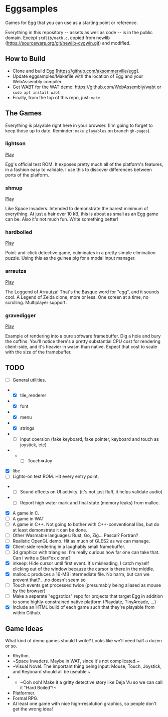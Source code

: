 # Eggsamples

Games for Egg that you can use as a starting point or reference.

Everything in this repository -- assets as well as code -- is in the public domain.
Except `stdlib/math.c`, copied from newlib (https://sourceware.org/git/newlib-cygwin.git) and modified.

## How to Build

- Clone and build Egg [https://github.com/aksommerville/egg].
- Update eggsamples/Makefile with the location of Egg and your WebAssembly compiler.
- Get WABT for the WAT demo: https://github.com/WebAssembly/wabt or `sudo apt install wabt`
- Finally, from the top of this repo, just: `make`

## The Games

Everything is playable right here in your browser.
(I'm going to forget to keep those up to date. Reminder: `make playables` on branch `gh-pages`).

### lightson

<a href="https://aksommerville.github.io/eggsamples/playable/lightson.html">Play</a>

Egg's official test ROM.
It exposes pretty much all of the platform's features, in a fashion easy to validate.
I use this to discover differences between ports of the platform.

### shmup

<a href="https://aksommerville.github.io/eggsamples/playable/shmup.html">Play</a>

Like Space Invaders.
Intended to demonstrate the barest minimum of everything.
At just a hair over 10 kB, this is about as small as an Egg game can be.
Also it's not much fun.
Write something better!

### hardboiled

<a href="https://aksommerville.github.io/eggsamples/playable/hardboiled.html">Play</a>

Point-and-click detective game, culminates in a pretty simple elimination puzzle.
Using this as the guinea pig for a modal input manager.

### arrautza

<a href="https://aksommerville.github.io/eggsamples/playable/arrautza.html">Play</a>

The Leggend of Arrautza! That's the Basque word for "egg", and it sounds cool.
A Legend of Zelda clone, more or less.
One screen at a time, no scrolling. Multiplayer support.

### gravedigger

<a href="https://aksommerville.github.io/eggsamples/playable/gravedigger.html">Play</a>

Example of rendering into a pure software framebuffer.
Dig a hole and bury the coffins.
You'll notice there's a pretty substantial CPU cost for rendering client-side, and it's heavier in wasm than native.
Expect that cost to scale with the size of the framebuffer.

## TODO

- [ ] General utilities.
- - [x] tile_renderer
- - [x] font
- - [x] menu
- - [x] strings
- - [ ] input coersion (fake keyboard, fake pointer, keyboard and touch as joystick, etc)
- - - [ ] Touch=>Joy
- [x] libc
- [ ] Lights-on test ROM. Hit every entry point.
- - [ ] Sound effects on UI activity. (it's not just fluff, it helps validate audio)
- - [ ] Report high water mark and final state (memory leaks) from malloc.
- [x] A game in C.
- [ ] A game in WAT
- [ ] A game in C++. Not going to bother with C++-conventional libs, but do at least demonstrate it can be done.
- [ ] Other Wasmable languages: Rust, Go, Zig... Pascal? Fortran?
- [ ] Realistic OpenGL demo. Hit as much of GLES2 as we can manage.
- [x] Client-side rendering in a laughably small framebuffer.
- [ ] 3d graphics with triangles. I'm really curious how far one can take that. Can I write a StarFox clone?
- [x] inkeep: Hide cursor until first event. It's misleading, I catch myself clicking out of the window because the cursor is there in the middle.
- [x] malloc.c produces a 16-MB intermediate file. No harm, but can we prevent that? ...no doesn't seem so
- [ ] Touch events get processed twice (presumably being aliased as mouse by the browser)
- [ ] Make a separate "eggzotics" repo for projects that target Egg in addition to some highly-constrained native platform (Playdate, TinyArcade, ...)
- [x] Include an HTML build of each game such that they're playable from within Github.

## Game Ideas

What kind of demo games should I write? Looks like we'll need half a dozen or so.

- Rhythm.
- ~Space Invaders. Maybe in WAT, since it's not complicated.~
- ~Visual Novel. The important thing being input: Mouse, Touch, Joystick, and Keyboard should all be useable.~
- - ~Ooh ooh! Make it a gritty detective story like Deja Vu so we can call it "Hard Boiled"!~
- Platformer.
- Formal RPG.
- At least one game with nice high-resolution graphics, so people don't get the wrong idea!
